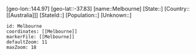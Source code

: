 ﻿---
location: [-37.83,144.97]
mapzoom: [7,12] 
mapmarker: city 
type: City
tags:
- geo/City


SpocWebEntityId: 32390
isDeleted: false
confidential: public

---
[geo-lon::144.97]
[geo-lat::-37.83]
[name::Melbourne]
[State::]
[Country::[[Australia]]]
[StateId::]
[Population::]
[Unknown::]


```leaflet
id: Melbourne
coordinates: [[Melbourne]]
markerFile: [[Melbourne]]
defaultZoom: 11 
maxZoom: 18
```

